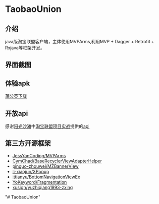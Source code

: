 # TaobaoUnion
## 介绍
java版淘宝联盟客户端，主体使用MVPArms,利用MVP + Dagger + Retrofit + Rxjava等框架开发。
## 界面截图
## 体验apk
[蒲公英下载](https://www.pgyer.com/A0YX)
## 开放api
感谢[阳光沙滩](https://www.sunofbeach.net/)中[淘宝联盟项目实战](https://www.sunofbeach.net/c/1202062476531847168)提供的[api](https://www.sunofbeach.net/a/1201366916766224384)
## 第三方开源框架
- [JessYanCoding/MVPArms](https://github.com/JessYanCoding/MVPArms)
- [CymChad/BaseRecyclerViewAdapterHelper](https://github.com/CymChad/BaseRecyclerViewAdapterHelper)
- [pinguo-zhouwei/MZBannerView](https://github.com/pinguo-zhouwei/MZBannerView)
- [li-xiaojun/XPopup](https://github.com/li-xiaojun/XPopup)
- [ittianyu/BottomNavigationViewEx](https://github.com/ittianyu/BottomNavigationViewEx)
- [YoKeyword/Fragmentation](https://github.com/YoKeyword/Fragmentation)
- [xusigh/yuzhiqiang1993-zxing](https://github.com/xusigh/yuzhiqiang1993-zxing)

"# TaobaoUnion" 
